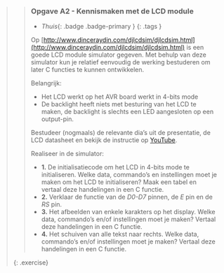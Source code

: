 >> ### Opgave A2 - Kennismaken met de LCD module
>>
>> - *Thuis*{: .badge .badge-primary }
>>{: .tags }
>>
>> Op [http://www.dinceraydin.com/djlcdsim/djlcdsim.html](http://www.dinceraydin.com/djlcdsim/djlcdsim.html) is een goede LCD module simulator gegeven. Met behulp van deze simulator kun je relatief eenvoudig de werking bestuderen om later C functies te kunnen ontwikkelen.
>>
>> Belangrijk:
>> - Het LCD werkt op het AVR board werkt in 4-bits mode
>> - De backlight heeft niets met besturing van het LCD te maken, de backlight is slechts een LED aangesloten op een output-pin.
>>
>> Bestudeer (nogmaals) de relevante dia’s uit de presentatie, de LCD datasheet en bekijk de instructie op [YouTube](https://youtu.be/aKXw20HkV-0).
>>
>> Realiseer in de simulator:
>> - **1.** De initialisatiecode om het LCD in 4-bits mode te initialiseren. Welke data, commando’s en instellingen moet je maken om het LCD te initialiseren? Maak een tabel en vertaal deze handelingen in een C functie.
>> - **2.** Verklaar de functie van de *D0-D7* pinnen, de *E* pin en de *RS* pin.
>> - **3.** Het afbeelden van enkele karakters op het display. Welke data, commando’s en/of instellingen moet je maken? Vertaal deze handelingen in een C functie.
>> - **4.** Het schuiven van alle tekst naar rechts. Welke data, commando’s en/of instellingen moet je maken? Vertaal deze handelingen in een C functie.
>>
>{: .exercise}